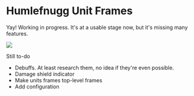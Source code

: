 # Humlefnugg Unit Frames

Yay! Working in progress. It's at a usable stage now, but it's missing many features.

![](http://i.imgur.com/5LPMfv3.jpg)

Still to-do

* Debuffs. At least research them, no idea if they're even possible.
* Damage shield indicator
* Make units frames top-level frames
* Add configuration